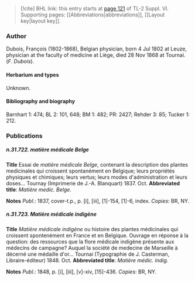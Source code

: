 > [!cite] BHL link: this entry starts at [page 121](https://www.biodiversitylibrary.org/item/103835#page/131/mode/1up) of TL-2 Suppl. VI.
> Supporting pages: [[Abbreviations|abbreviations]], [[Layout key|layout key]].

### Author

Dubois, François (1802-1868), Belgian physician, born 4 Jul 1802 at Leuze, physician at the faculty of medicine at Liège, died 28 Nov 1868 at Tournai. (*F. Dubois*).

#### Herbarium and types

Unknown.

#### Bibliography and biography

Barnhart 1: 474; BL 2: 101, 648; BM 1: 482; PR: 2427; Rehder 3: 85; Tucker 1: 212.

### Publications

##### n.31.722. matière médicale Belge

**Title**
Essai de *matière médicale Belge*, contenant la description des plantes medicinales qui croissent spontanément en Belgique; leurs propriétés physiques et chimiques; leurs vertus; leurs modes d'administration et leurs doses... Tournay (Imprimerie de J.-A. Blanquart) 1837. Oct.
**Abbreviated title**: *Matière medic. Belge*.

**Notes**
*Publ*.: 1837, cover-t.p., p. \[i\], \[iii\], \[1\]-154, \[1\]-6, index. *Copies*: BR, NY.

##### n.31.723. Matière médicale indigène

**Title**
*Matière médicale indigène* ou histoire des plantes médicinales qui croissent spontenément en France et en Belgique. Ouvrage en réponse à la question: des ressources que la flore médicale indigène présente aux médecins de campagne? Auquel la société de medecine de Marseille à décerné une médaille d'or... Tournai (Typographie de J. Casterman, Libraire-éditeur) 1848. Oct.
**Abbreviated title**: *Matière médic. indig.*

**Notes**
*Publ*.: 1848, p. \[i\], \[iii\], \[v\]-xiv, \[15\]-436. *Copies*: BR, NY.

